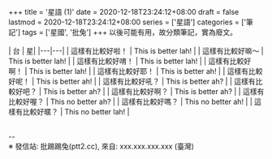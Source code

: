 +++
title = '星語 (1)'
date = 2020-12-18T23:24:12+08:00
draft = false
lastmod = 2020-12-18T23:24:12+08:00
series = ['星語']
categories = ['筆記']
tags = ['星國', '批兔']
+++
以後可能有用，故分類筆記，實為廢文。<br>
<br>
| 台 |                星|
|---|---|
| 這樣有比較好啦！ | This is better lah! |
| 這樣有比較好嘛～ | This is better lah! |
| 這樣有比較好唷！ | This is better lah! |
| 這樣有比較好啊！ | This is better lah! |
| 這樣有比較好耶！ | This is better ah! |
| 這樣有比較好呢！ | This is better ah! |
| 這樣有比較好吼？ | This is better ah? |
| 這樣有比較好吧？ | This is better ah? |
| 這樣有比較好啊？ | This is better ah? |
| 這樣有比較好喔？ | This no better ah? |
| 這樣有比較好嗎？ | This no better ah! |
| 這樣有比較好暱？ | This no better lah! |

<br>
--<br>
※ 發信站: 批踢踢兔(ptt2.cc), 來自: xxx.xxx.xxx.xxx (臺灣)<br>
